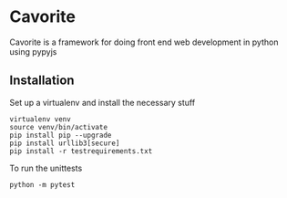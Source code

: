 # Cavorite
Cavorite is a framework for doing front end web development in python using pypyjs

## Installation

Set up a virtualenv and install the necessary stuff
```
virtualenv venv
source venv/bin/activate
pip install pip --upgrade
pip install urllib3[secure]
pip install -r testrequirements.txt
```

To run the unittests

```
python -m pytest
```



